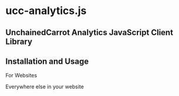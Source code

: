 # ucc-analytics.js

## UnchainedCarrot Analytics JavaScript Client Library

Installation and Usage
----------------------

For Websites

<script src="https://unpkg.com/ucc-analytics.js"></script>
<script>
  analytics.init("customerId", "projectId"); // Initialize UCC Analytics
	analytics.setUser({}); // Initialize User Object If Applicable
</script>

Everywhere else in your website

<script>
  analytics.track("event", { property1: 1, property2: 2 });
</script>
